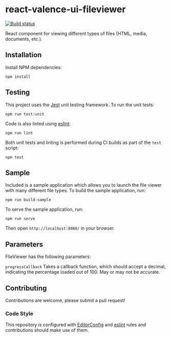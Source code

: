 # react-valence-ui-fileviewer
[![Build status][ci-image]][ci-url]

React component for viewing different types of files (HTML, media, documents, etc.).

## Installation

Install NPM dependencies:

```shell
npm install
```

## Testing

This project uses the [Jest](https://facebook.github.io/jest/) unit testing framework. To run the unit tests:

```shell
npm run test:unit
```

Code is also linted using [eslint](http://eslint.org/):

```shell
npm run lint
```

Both unit tests and linting is performed during CI builds as part of the `test` script:

```shell
npm test
```

## Sample

Included is a sample application which allows you to launch the file viewer with many different file types. To build the sample application, run:

```shell
npm run build-sample
```

To serve the sample application, run:

```shell
npm run serve
```

Then open `http://localhost:8080/` in your browser.

## Parameters
FlieViewer has the following parameters:

`progressCallback` Takes a callback function, which should accept a decimal, indicating the percentage loaded out of 100. May or may not be accurate.

## Contributing
Contributions are welcome, please submit a pull request!

### Code Style

This repository is configured with [EditorConfig](http://editorconfig.org) and [eslint](http://eslint.org/) rules and contributions should make use of them.

[ci-url]: https://travis-ci.org/Brightspace/react-valence-ui-fileviewer
[ci-image]: https://img.shields.io/travis/Brightspace/react-valence-ui-fileviewer.svg
